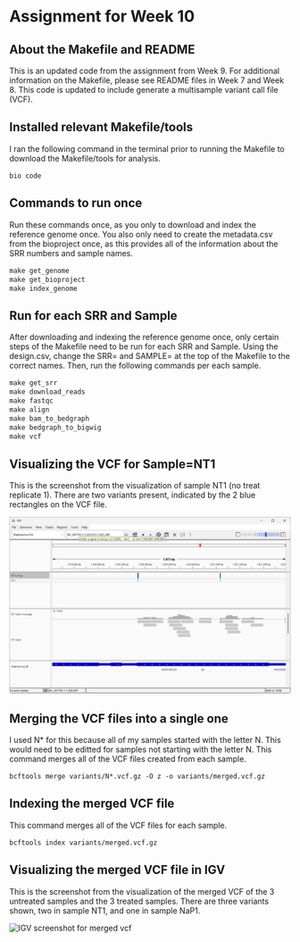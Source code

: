 # Assignment for Week 10

## About the Makefile and README

This is an updated code from the assignment from Week 9. For additional information on the Makefile, please see README files in Week 7 and Week 8. This code is updated to include generate a multisample variant call file (VCF).

## Installed relevant Makefile/tools

I ran the following command in the terminal prior to running the Makefile to download the Makefile/tools for analysis.

    bio code 

## Commands to run once

Run these commands once, as you only to download and index the reference genome once. You also only need to create the metadata.csv from the bioproject once, as this provides all of the information about the SRR numbers and sample names.

    make get_genome
    make get_bioproject
    make index_genome


## Run for each SRR and Sample

After downloading and indexing the reference genome once, only certain steps of the Makefile need to be run for each SRR and Sample. Using the design.csv, change the SRR= and SAMPLE= at the top of the Makefile to the correct names. Then, run the following commands per each sample.

    make get_srr
    make download_reads
    make fastqc
    make align
    make bam_to_bedgraph
    make bedgraph_to_bigwig
    make vcf

## Visualizing the VCF for Sample=NT1

This is the screenshot from the visualization of sample NT1 (no treat replicate 1). There are two variants present, indicated by the 2 blue rectangles on the VCF file.

![IGV screenshot for NT1](NT1_IGV.png)


## Merging the VCF files into a single one

I used N* for this because all of my samples started with the letter N. This would need to be editted for samples not starting with the letter N. This command merges all of the VCF files created from each sample.

    bcftools merge variants/N*.vcf.gz -O z -o variants/merged.vcf.gz

## Indexing the merged VCF file

This command merges all of the VCF files for each sample.

    bcftools index variants/merged.vcf.gz

## Visualizing the merged VCF file in IGV

This is the screenshot from the visualization of the merged VCF of the 3 untreated samples and the 3 treated samples. There are three variants shown, two in sample NT1, and one in sample NaP1.

![IGV screenshot for merged vcf](mergedvcf_IGV/png)

